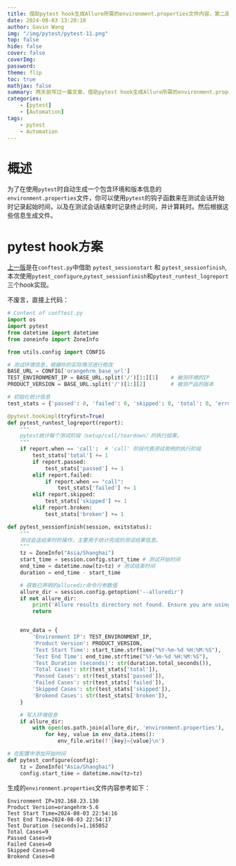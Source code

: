 ```yaml
---
title: 借助pytest hook生成Allure所需的environment.properties文件内容，第二版
date: 2024-08-03 13:20:18
author: Gavin Wang
img: "/img/pytest/pytest-11.png"
top: false
hide: false
cover: false
coverImg:
password:
theme: flip
toc: true
mathjax: false
summary: 两天前写过一篇文章，借助pytest hook生成Allure所需的environment.properties文件内容，在报告上的overview页面上的ENVIRONMENT位置展示相关自定义信息，此次更换其他`hook`实现，并增加了用例相关统计信息
categories:
    - [pytest]
    - [Automation]
tags:
    - pytest
    - Automation
---
```



# 概述

为了在使用`pytest`时自动生成一个包含环境和版本信息的`environment.properties`文件，你可以使用`pytest`的钩子函数来在测试会话开始时记录起始时间，以及在测试会话结束时记录终止时间，并计算耗时。然后根据这些信息生成文件。

# pytest hook方案

[上一版](https://gavin-wang-note.github.io/2024/08/01/pytest_hook_generate_environment_properties/)是在`conftest.py`中借助 `pytest_sessionstart` 和 `pytest_sessionfinish`, 本次使用`pytest_configure`,`pytest_sessionfinish`和`pytest_runtest_logreport`三个hook实现。

不废言，直接上代码：

```python
# Content of conftest.py
import os
import pytest
from datetime import datetime
from zoneinfo import ZoneInfo

from utils.config import CONFIG

# 测试环境信息，根据你的实际情况进行修改
BASE_URL = CONFIG['orangehrm_base_url']
TEST_ENVIRONMENT_IP = BASE_URL.split('/')[1:][1]    # 被测环境的IP
PRODUCT_VERSION = BASE_URL.split('/')[1:][2]        # 被测产品的版本

# 初始化统计信息
test_stats = {'passed': 0, 'failed': 0, 'skipped': 0, 'total': 0, 'errors': 0, 'broken': 0}

@pytest.hookimpl(tryfirst=True)
def pytest_runtest_logreport(report):
    """
    pytest统计每个测试阶段（setup/call/teardown）的执行结果。
    """
    if report.when == 'call':  # 'call' 阶段代表测试用例的执行阶段
        test_stats['total'] += 1
        if report.passed:
            test_stats['passed'] += 1
        elif report.failed:
            if report.when == "call":
                test_stats['failed'] += 1
        elif report.skipped:
            test_stats['skipped'] += 1
        elif report.broken:
            test_stats['broken'] += 1

def pytest_sessionfinish(session, exitstatus):
    """
    测试会话结束时的操作，主要用于统计完成的测试结果信息。
    """
    tz = ZoneInfo("Asia/Shanghai")
    start_time = session.config.start_time # 测试开始时间
    end_time = datetime.now(tz=tz) # 测试结束时间
    duration = end_time - start_time

    # 获取已声明的alluredir命令行参数值
    allure_dir = session.config.getoption('--alluredir')
    if not allure_dir:
        print('Allure results directory not found. Ensure you are using "--alluredir" option with pytest.')
        return


    env_data = {
        'Environment IP': TEST_ENVIRONMENT_IP,
        'Product Version': PRODUCT_VERSION,
        'Test Start Time': start_time.strftime("%Y-%m-%d %H:%M:%S"),
        'Test End Time': end_time.strftime("%Y-%m-%d %H:%M:%S"),
        'Test Duration (seconds)': str(duration.total_seconds()),
        'Total Cases': str(test_stats['total']),
        'Passed Cases': str(test_stats['passed']),
        'Failed Cases': str(test_stats['failed']),
        'Skipped Cases': str(test_stats['skipped']),
        'Brokend Cases': str(test_stats['broken']),
    }

    # 写入环境信息
    if allure_dir:
        with open(os.path.join(allure_dir, 'environment.properties'), 'w') as env_file:
            for key, value in env_data.items():
                env_file.write(f'{key}={value}\n')

# 在配置中添加开始时间
def pytest_configure(config):
    tz = ZoneInfo("Asia/Shanghai")
    config.start_time = datetime.now(tz=tz)
```

生成的`environment.properties`文件内容参考如下：

```shell
Environment IP=192.168.23.130
Product Version=orangehrm-5.6
Test Start Time=2024-08-03 22:54:16
Test End Time=2024-08-03 22:54:17
Test Duration (seconds)=1.165052
Total Cases=9
Passed Cases=9
Failed Cases=0
Skipped Cases=0
Brokend Cases=0
```
